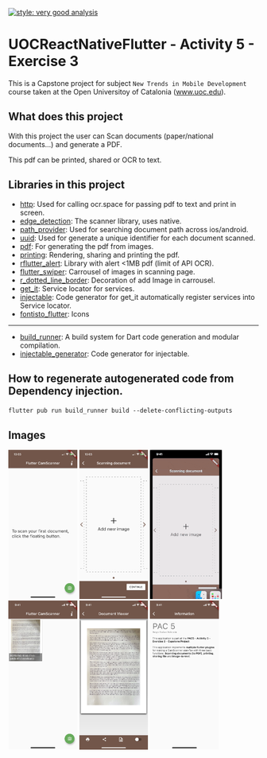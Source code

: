[![style: very good analysis](https://img.shields.io/badge/style-very_good_analysis-B22C89.svg)](https://pub.dev/packages/very_good_analysis)

# UOCReactNativeFlutter - Activity 5 - Exercise 3

This is a Capstone project for subject ``New Trends in Mobile Development`` course taken at the Open Universitoy of Catalonia (www.uoc.edu).

## What does this project

With this project the user can Scan documents (paper/national documents...) and generate a PDF.

This pdf can be printed, shared or OCR to text.

## Libraries in this project

- [http](https://pub.dev/packages/http): Used for calling ocr.space for passing pdf to text and print in screen.
- [edge_detection](https://pub.dev/packages/edge_detection): The scanner library, uses native.
- [path_provider](https://pub.dev/packages/path_provider): Used for searching document path across ios/android.
- [uuid](https://pub.dev/packages/uuid): Used for generate a unique identifier for each document scanned.
- [pdf](https://pub.dev/packages/pdf): For generating the pdf from images.
- [printing](https://pub.dev/packages/printing): Rendering, sharing and printing the pdf.
- [rflutter_alert](https://pub.dev/packages/rflutter_alert): Library with alert <1MB pdf (limit of API OCR).
- [flutter_swiper](https://pub.dev/packages/flutter_swiper): Carrousel of images in scanning page.
- [r_dotted_line_border](https://pub.dev/packages/r_dotted_line_border): Decoration of add Image in carrousel.
- [get_it](https://pub.dev/packages/get_it): Service locator for services.
- [injectable](https://pub.dev/packages/injectable): Code generator for get_it automatically register services into Service locator.
- [fontisto_flutter](https://pub.dev/packages/fontisto_flutter): Icons

-----
- [build_runner](https://pub.dev/packages/build_runner): A build system for Dart code generation and modular compilation.
- [injectable_generator](https://pub.dev/packages/injectable_generator): Code generator for injectable.

## How to regenerate autogenerated code from Dependency injection.

`flutter pub run build_runner build --delete-conflicting-outputs`

## Images

<img src="images/main_screen_no_scan.jpg" height="300px" />

<img src="images/scan_document.jpg" height="300px" />

<img src="images/document_scanning.gif" height="300px" />

<img src="images/main_screen_with_docs.jpg" height="300px" />

<img src="images/document_viewer.jpg" height="300px" />

<img src="images/exercise_info.jpg" height="300px" />

